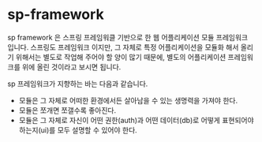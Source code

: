 # sp-framework

sp framework 은 스프링 프레임워클 기반으로 한 웹 어플리케이션 모듈 프레임워크 입니다.
스프링도 프레임워크 이지만, 그 자체로 특정 어플리케이션을 모듈화 해서 올리기 위해서는 별도로 작업해 주어야 할 양이 많기 때문에, 별도의 어플리케이션 프레임워크를 위에 올린 것이라고 보시면 됩니다.

sp 프레임워크가 지향하는 바는 다음과 같습니다.

* 모듈은 그 자체로 어떠한 환경에서든 살아남을 수 있는 생명력을 가져야 한다.
* 모듈은 쪼개면 쪼갤수록 좋아진다.
* 모듈은 그 자체로 자신이 어떤 권한(auth)과 어떤 데이터(db)로 어떻게 표현되어야 하는지(ui)를 모두 설명할 수 있어야 한다.





